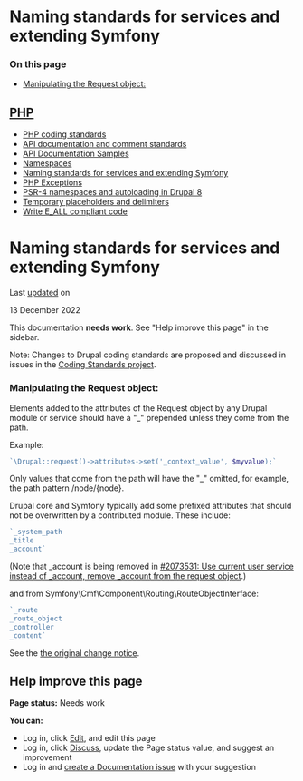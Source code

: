 # Naming standards for services and extending Symfony

### On this page

-   [Manipulating the Request object:](/docs/develop/coding-standards/naming-standards-for-services-and-extending-symfony#s-manipulating-the-request-object)

## [PHP](/docs/develop/standards/php)

-   [PHP coding standards](/docs/develop/standards/php/php-coding-standards)
-   [API documentation and comment standards](/docs/develop/standards/php/api-documentation-and-comment-standards)
-   [API Documentation Samples](/docs/develop/standards/php/api-documentation-examples)
-   [Namespaces](/docs/develop/coding-standards/namespaces)
-   [Naming standards for services and extending Symfony](/docs/develop/coding-standards/naming-standards-for-services-and-extending-symfony)
-   [PHP Exceptions](/docs/develop/coding-standards/php-exceptions)
-   [PSR-4 namespaces and autoloading in Drupal 8](/docs/develop/standards/php/psr-4-namespaces-and-autoloading-in-drupal-8)
-   [Temporary placeholders and delimiters](/docs/develop/coding-standards/temporary-placeholders-and-delimiters)
-   [Write E\_ALL compliant code](/docs/develop/coding-standards/write-e_all-compliant-code)

# Naming standards for services and extending Symfony

Last [updated](/node/2084027/discuss) on

13 December 2022

This documentation **needs work**. See "Help improve this page" in the sidebar.

Note: Changes to Drupal coding standards are proposed and discussed in issues in the [Coding Standards project](/project/coding_standards).

### [](#s-manipulating-the-request-object "Permalink to this headline")Manipulating the Request object:

Elements added to the attributes of the Request object by any Drupal module or service should have a "\_" prepended unless they come from the path.

Example:
```php
`\Drupal::request()->attributes->set('_context_value', $myvalue);` 
```
Only values that come from the path will have the "\_" omitted, for example, the path pattern /node/{node}.

Drupal core and Symfony typically add some prefixed attributes that should not be overwritten by a contributed module. These include:
```php
`_system_path
_title
_account` 
```
(Note that \_account is being removed in [#2073531: Use current user service instead of \_account, remove \_account from the request object](/project/drupal/issues/2073531 "Status: Closed (fixed)").)

and from Symfony\\Cmf\\Component\\Routing\\RouteObjectInterface:
```php
`_route
_route_object
_controller
_content`
```
See the [the original change notice](/node/2083979).

## Help improve this page

**Page status:** Needs work

  
**You can:**  

-   Log in, click [Edit](/node/2084027/edit), and edit this page
-   Log in, click [Discuss](/node/2084027/discuss), update the Page status value, and suggest an improvement
-   Log in and [create a Documentation issue](/node/add/project-issue/documentation?title=Suggestion%20for%3A%20%282084027%29%20Naming%20standards%20for%20services%20and%20extending%20Symfony) with your suggestion